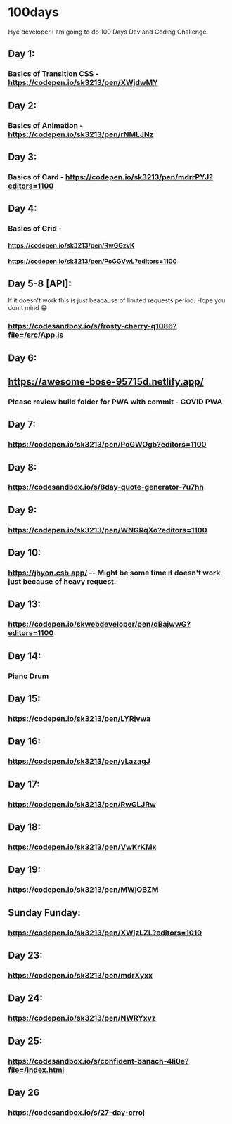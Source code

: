 # 100days
Hye developer I am going to do 100 Days Dev and Coding Challenge.
## Day 1:
### Basics of Transition CSS - https://codepen.io/sk3213/pen/XWjdwMY
## Day 2:
### Basics of Animation - https://codepen.io/sk3213/pen/rNMLJNz
## Day 3:
### Basics of Card - https://codepen.io/sk3213/pen/mdrrPYJ?editors=1100
## Day 4:
### Basics of Grid -
#### https://codepen.io/sk3213/pen/RwGGzvK
#### https://codepen.io/sk3213/pen/PoGGVwL?editors=1100
## Day 5-8 [API]:
If it doesn't work this is just beacause of limited requests period. Hope you don't mind 😁
### https://codesandbox.io/s/frosty-cherry-q1086?file=/src/App.js
## Day 6:
## https://awesome-bose-95715d.netlify.app/
### Please review build folder for PWA with commit - COVID PWA 
## Day 7:
### https://codepen.io/sk3213/pen/PoGWOgb?editors=1100
## Day 8:
### https://codesandbox.io/s/8day-quote-generator-7u7hh
## Day 9:
### https://codepen.io/sk3213/pen/WNGRqXo?editors=1100
## Day 10:
### https://jhyon.csb.app/   -- Might be some time it doesn't work just because of heavy request.
## Day 13:
### https://codepen.io/skwebdeveloper/pen/qBajwwG?editors=1100  
## Day 14:
### Piano Drum 
## Day 15:
### https://codepen.io/sk3213/pen/LYRjvwa
## Day 16:
### https://codepen.io/sk3213/pen/yLazagJ
## Day 17:
### https://codepen.io/sk3213/pen/RwGLJRw
## Day 18:
### https://codepen.io/sk3213/pen/VwKrKMx
## Day 19:
### https://codepen.io/sk3213/pen/MWjOBZM
## Sunday Funday:
### https://codepen.io/sk3213/pen/XWjzLZL?editors=1010
## Day 23:
### https://codepen.io/sk3213/pen/mdrXyxx
## Day 24:
### https://codepen.io/sk3213/pen/NWRYxvz
## Day 25:
### https://codesandbox.io/s/confident-banach-4li0e?file=/index.html
## Day 26
### https://codesandbox.io/s/27-day-crroj

